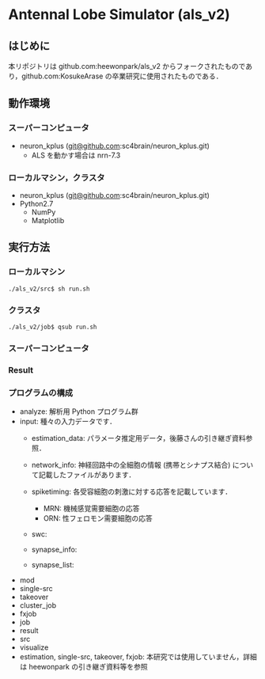 # Antennal Lobe Simulator (als_v2)

## はじめに
本リポジトリは github.com:heewonpark/als_v2 からフォークされたものであり，github.com:KosukeArase の卒業研究に使用されたものである．

## 動作環境
### スーパーコンピュータ
- neuron_kplus (git@github.com:sc4brain/neuron_kplus.git)
    * ALS を動かす場合は nrn-7.3

### ローカルマシン，クラスタ
- neuron_kplus (git@github.com:sc4brain/neuron_kplus.git)
- Python2.7
    - NumPy
    - Matplotlib

## 実行方法
### ローカルマシン
```shell
./als_v2/src$ sh run.sh
```

### クラスタ
```shell
./als_v2/job$ qsub run.sh
```

### スーパーコンピュータ

### Result

### プログラムの構成
- analyze: 解析用 Python プログラム群
- input: 種々の入力データです．
    * estimation_data: パラメータ推定用データ，後藤さんの引き継ぎ資料参照．
    * network_info: 神経回路中の全細胞の情報 (携帯とシナプス結合) について記載したファイルがあります．
    * spiketiming: 各受容細胞の刺激に対する応答を記載しています．
        + MRN: 機械感覚需要細胞の応答
        + ORN: 性フェロモン需要細胞の応答

    * swc: 
    * synapse_info: 
    * synapse_list: 
- mod
- single-src
- takeover
- cluster_job
- fxjob
- job
- result
- src
- visualize
- estimation, single-src, takeover, fxjob: 本研究では使用していません，詳細は heewonpark の引き継ぎ資料等を参照
